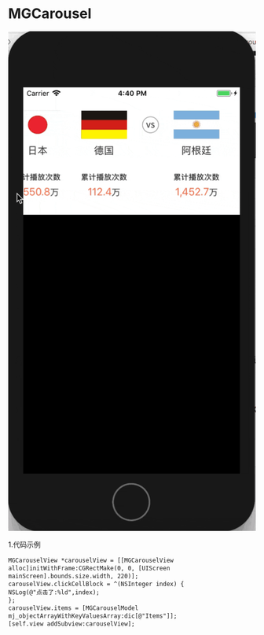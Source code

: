# MGCarousel

![img](https://github.com/navy1994/MGCarousel/blob/master/gif/demo.gif)

1.代码示例

	MGCarouselView *carouselView = [[MGCarouselView alloc]initWithFrame:CGRectMake(0, 0, [UIScreen mainScreen].bounds.size.width, 220)];
	carouselView.clickCellBlock = ^(NSInteger index) {
	NSLog(@"点击了:%ld",index);
	};
	carouselView.items = [MGCarouselModel mj_objectArrayWithKeyValuesArray:dic[@"Items"]];
	[self.view addSubview:carouselView];

